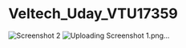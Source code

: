 # Veltech_Uday_VTU17359
![Screenshot 2](https://github.com/uday-kocherla/Veltech_Uday_VTU17359/assets/78094942/5f84f76f-6a05-4440-b652-0dced2156d93)
![Uploading Screenshot 1.png…]()
